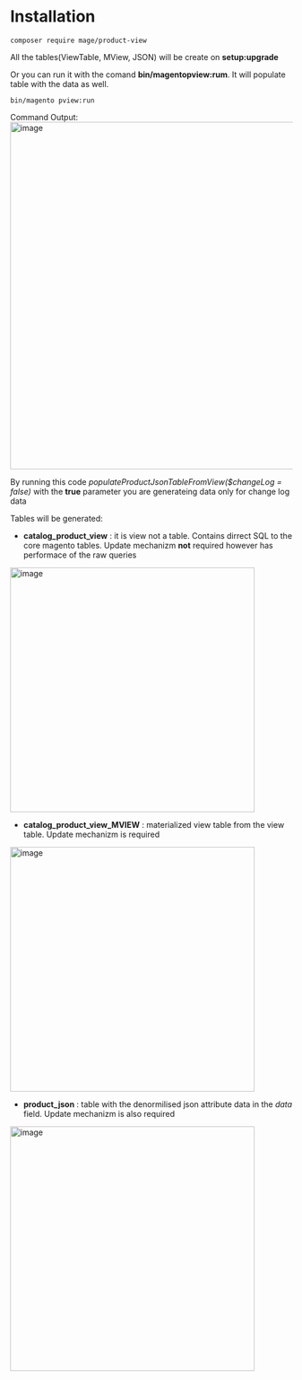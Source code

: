 # Installation
```
composer require mage/product-view
```
All the tables(ViewTable, MView, JSON) will be create on **setup:upgrade** </br>


Or you can run it with the comand **bin/magentopview:rum**. It will populate table with the data as well. 
```
bin/magento pview:run
```
Command Output:
<img width="619" alt="image" src="https://github.com/user-attachments/assets/7743836f-dd98-4618-806f-223a766558dd">

By running this code *populateProductJsonTableFromView($changeLog = false)* with the **true** parameter you are generateing data only for change log data 

Tables will be generated:
- **catalog_product_view** : it is view not a table. Contains dirrect SQL to the core magento tables. Update mechanizm **not** required however has performace of the raw queries 

<img width="436" alt="image" src="https://github.com/user-attachments/assets/31770dc4-3c81-4a3b-895f-205d62b2cf89">

- **catalog_product_view_MVIEW** : materialized view table from the view table. Update mechanizm is required

<img width="436" alt="image" src="https://github.com/user-attachments/assets/e0218e36-0870-476b-be57-a32a5faf461b">

- **product_json** : table with the denormilised json attribute data in the *data* field. Update mechanizm is also required

<img width="436" alt="image" src="https://github.com/user-attachments/assets/b751ebad-7022-456c-a095-5b0969385cda">
